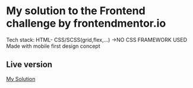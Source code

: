 # My solution to the Frontend challenge by frontendmentor.io
Tech stack: HTML- CSS/SCSS(grid,flex,...) ->NO CSS FRAMEWORK USED
Made with mobile first design concept

## Live version

[My Solution](https://sinamoraddar.github.io/Fylo-landing-page-with-detailed-integrations-section/) 
